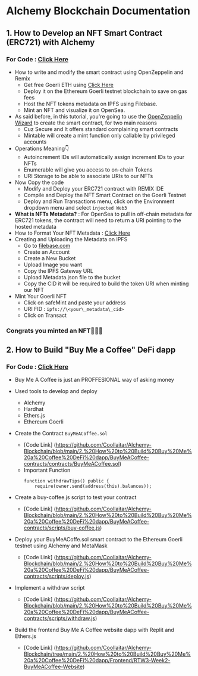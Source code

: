 # Alchemy Blockchain Documentation

##  1. **How to Develop an NFT Smart Contract (ERC721) with Alchemy** 

### For Code : [Click Here](https://github.com/Coollaitar/Alchemy-Blockchain/tree/main/1.%20How%20to%20Develop%20an%20NFT%20Smart%20Contract%20(ERC721)%20with%20Alchemy)

- How to write and modify the smart contract using OpenZeppelin and Remix
    - Get free Goerli ETH using [Click Here](https://goerlifaucet.com/)
    - Deploy it on the Ethereum Goerli testnet blockchain to save on gas fees
    - Host the NFT tokens metadata on IPFS using Filebase.
    - Mint an NFT and visualize it on OpenSea.
- As said before, in this tutorial, you're going to use the [OpenZeppelin Wizard](https://docs.openzeppelin.com/contracts/4.x/wizard) to create the smart contract, for two main reasons 
    - Cuz Secure and It offers standard complaining smart contracts
    - Mintable will create a mint function only callable by privileged accounts
- Operations Meaning👇
    - Autoincrement IDs will automatically assign increment IDs to your NFTs
    - Enumerable will give you access to on-chain Tokens 
    - URI Storage to be able to associate URIs to our NFTs
- Now Copy the code
    - Modify and Deploy your ERC721 contract with REMIX IDE
    - Compile and Deploy the NFT Smart Contract on the Goerli Testnet
    - Deploy and Run Transactions menu, click on the Environment dropdown menu and select `injected Web3`
- **What is NFTs Metadata?** : For OpenSea to pull in off-chain metadata for ERC721 tokens, the contract will need to return a URI pointing to the hosted metadata
- How to Format Your NFT Metadata : [Click Here](https://github.com/Coollaitar/Alchemy-Blockchain/blob/main/1.%20How%20to%20Develop%20an%20NFT%20Smart%20Contract%20(ERC721)%20with%20Alchemy/metadata.json)
- Creating and Uploading the Metadata on IPFS 
    - Go to [filebase.com](https://filebase.com/)
    - Create an Account
    - Create a New Bucket
    - Upload Image you want
    - Copy the IPFS Gateway URL
    - Upload Metadata.json file to the bucket
    - Copy the CID it will be required to build the token URI when minting our NFT
- Mint Your Goerli NFT  
    - Click on safeMint and paste your address
    - URI FID : `ipfs://\<your\_metadata\_cid>`
    - Click on Transact

### Congrats you minted an NFT🎉🎉🎉    

## 2. **How to Build "Buy Me a Coffee" DeFi dapp**

### For Code : [Click Here](https://github.com/Coollaitar/Alchemy-Blockchain/tree/main/2.%20How%20to%20Build%20Buy%20Me%20a%20Coffee%20DeFi%20dapp/BuyMeACoffee-contracts)
- Buy Me A Coffee is just an PROFFESIONAL way of asking money

- Used tools to develop and deploy
    - Alchemy
    - Hardhat
    - Ethers.js
    - Ethereum Goerli

- Create the Contract `BuyMeACoffee.sol` 
    - [Code Link] (https://github.com/Coollaitar/Alchemy-Blockchain/blob/main/2.%20How%20to%20Build%20Buy%20Me%20a%20Coffee%20DeFi%20dapp/BuyMeACoffee-contracts/contracts/BuyMeACoffee.sol)
  - Important Function 
    ```solidity
    function withdrawTips() public {
        require(owner.send(address(this).balances));
    ```
- Create a buy-coffee.js script to test your contract
    - [Code Link] (https://github.com/Coollaitar/Alchemy-Blockchain/blob/main/2.%20How%20to%20Build%20Buy%20Me%20a%20Coffee%20DeFi%20dapp/BuyMeACoffee-contracts/scripts/buy-coffee.js)

- Deploy your BuyMeACoffe.sol smart contract to the Ethereum Goerli testnet using Alchemy and MetaMask
    - [Code Link] (https://github.com/Coollaitar/Alchemy-Blockchain/blob/main/2.%20How%20to%20Build%20Buy%20Me%20a%20Coffee%20DeFi%20dapp/BuyMeACoffee-contracts/scripts/deploy.js)


- Implement a withdraw script
    - [Code Link] (https://github.com/Coollaitar/Alchemy-Blockchain/blob/main/2.%20How%20to%20Build%20Buy%20Me%20a%20Coffee%20DeFi%20dapp/BuyMeACoffee-contracts/scripts/withdraw.js)


- Build the frontend Buy Me A Coffee website dapp with Replit and Ethers.js    
    - [Code Link] (https://github.com/Coollaitar/Alchemy-Blockchain/tree/main/2.%20How%20to%20Build%20Buy%20Me%20a%20Coffee%20DeFi%20dapp/Frontend/RTW3-Week2-BuyMeACoffee-Website)